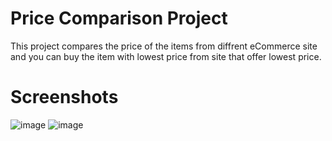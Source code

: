 # Price Comparison Project 

This project compares the price of the items from diffrent eCommerce site and you can buy the item with lowest price from site that offer lowest price.

# Screenshots
![image](https://user-images.githubusercontent.com/58679369/171974762-1343d5eb-95ad-4d48-9b09-ba971421251a.png)
![image](https://user-images.githubusercontent.com/58679369/171974799-7f11e495-4ac2-4e3a-8239-c0a5156a716c.png)

